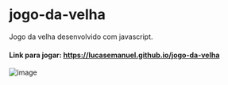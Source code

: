 # jogo-da-velha
Jogo da velha desenvolvido com javascript.

#### Link para jogar: https://lucasemanuel.github.io/jogo-da-velha 
![image](https://user-images.githubusercontent.com/31216249/106396164-0b1c5980-63e5-11eb-971f-6c247d91a643.png)
